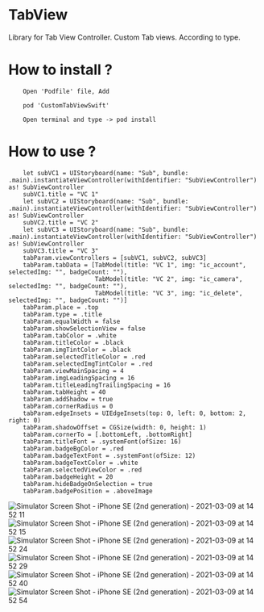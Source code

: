 # TabView

Library for Tab View Controller. Custom Tab views. According to type.

# How to install ?

        Open 'Podfile' file, Add 

        pod 'CustomTabViewSwift'
        
        Open terminal and type -> pod install
        
# How to use ?

        let subVC1 = UIStoryboard(name: "Sub", bundle: .main).instantiateViewController(withIdentifier: "SubViewController") as! SubViewController
        subVC1.title = "VC 1"
        let subVC2 = UIStoryboard(name: "Sub", bundle: .main).instantiateViewController(withIdentifier: "SubViewController") as! SubViewController
        subVC2.title = "VC 2"
        let subVC3 = UIStoryboard(name: "Sub", bundle: .main).instantiateViewController(withIdentifier: "SubViewController") as! SubViewController
        subVC3.title = "VC 3"
        tabParam.viewControllers = [subVC1, subVC2, subVC3]
        tabParam.tabData = [TabModel(title: "VC 1", img: "ic_account", selectedImg: "", badgeCount: ""),
                            TabModel(title: "VC 2", img: "ic_camera", selectedImg: "", badgeCount: ""),
                            TabModel(title: "VC 3", img: "ic_delete", selectedImg: "", badgeCount: "")]
        tabParam.place = .top
        tabParam.type = .title
        tabParam.equalWidth = false
        tabParam.showSelectionView = false
        tabParam.tabColor = .white
        tabParam.titleColor = .black
        tabParam.imgTintColor = .black
        tabParam.selectedTitleColor = .red
        tabParam.selectedImgTintColor = .red
        tabParam.viewMainSpacing = 4
        tabParam.imgLeadingSpacing = 16
        tabParam.titleLeadingTrailingSpacing = 16
        tabParam.tabHeight = 40
        tabParam.addShadow = true
        tabParam.cornerRadius = 0
        tabParam.edgeInsets = UIEdgeInsets(top: 0, left: 0, bottom: 2, right: 0)
        tabParam.shadowOffset = CGSize(width: 0, height: 1)
        tabParam.cornerTo = [.bottomLeft, .bottomRight]
        tabParam.titleFont = .systemFont(ofSize: 16)
        tabParam.badgeBgColor = .red
        tabParam.badgeTextFont = .systemFont(ofSize: 12)
        tabParam.badgeTextColor = .white
        tabParam.selectedViewColor = .red
        tabParam.badgeHeight = 20
        tabParam.hideBadgeOnSelection = true
        tabParam.badgePosition = .aboveImage
        
![Simulator Screen Shot - iPhone SE (2nd generation) - 2021-03-09 at 14 52 11](https://user-images.githubusercontent.com/68367137/110448452-3a5e6e80-80e7-11eb-96db-7a064f771568.png)
![Simulator Screen Shot - iPhone SE (2nd generation) - 2021-03-09 at 14 52 15](https://user-images.githubusercontent.com/68367137/110448461-3b8f9b80-80e7-11eb-9a19-4d16ca656a9a.png)
![Simulator Screen Shot - iPhone SE (2nd generation) - 2021-03-09 at 14 52 24](https://user-images.githubusercontent.com/68367137/110448463-3c283200-80e7-11eb-88bd-54a2ef108880.png)
![Simulator Screen Shot - iPhone SE (2nd generation) - 2021-03-09 at 14 52 29](https://user-images.githubusercontent.com/68367137/110448464-3cc0c880-80e7-11eb-8652-d77b5ecb4351.png)
![Simulator Screen Shot - iPhone SE (2nd generation) - 2021-03-09 at 14 52 40](https://user-images.githubusercontent.com/68367137/110448467-3d595f00-80e7-11eb-98d1-c84c34782b45.png)
![Simulator Screen Shot - iPhone SE (2nd generation) - 2021-03-09 at 14 52 54](https://user-images.githubusercontent.com/68367137/110448469-3df1f580-80e7-11eb-8875-ec593d9eb559.png)
